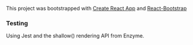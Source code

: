This project was bootstrapped with [Create React App](https://github.com/facebookincubator/create-react-app) and [React-Bootstrap](https://react-bootstrap.github.io/getting-started/introduction)

### Testing
Using Jest and the shallow() rendering API from Enzyme.